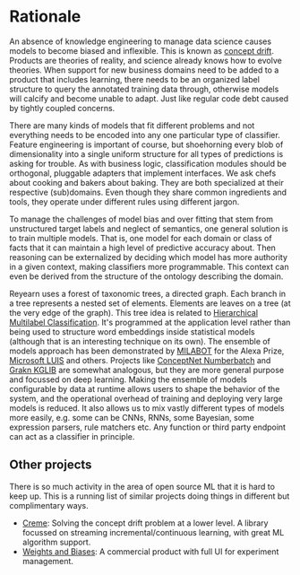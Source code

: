 # Rationale

An absence of knowledge engineering to manage data science causes models to become biased and inflexible. This is known as [concept drift](https://en.wikipedia.org/wiki/Concept_drift). Products are theories of reality, and science already knows how to evolve theories. When support for new business domains need to be added to a product that includes learning, there needs to be an organized label structure to query the annotated training data through, otherwise models will calcify and become unable to adapt. Just like regular code debt caused by tightly coupled concerns.

There are many kinds of models that fit different problems and not everything needs to be encoded into any one particular type of classifier. Feature engineering is important of course, but shoehorning every blob of dimensionality into a single uniform structure for all types of predictions is asking for trouble. As with business logic, classification modules should be orthogonal, pluggable adapters that implement interfaces. We ask chefs about cooking and bakers about baking. They are both specialized at their respective (sub)domains. Even though they share common ingredients and tools, they operate under different rules using different jargon.

To manage the challenges of model bias and over fitting that stem from unstructured target labels and neglect of semantics, one general solution is to train multiple models. That is, one model for each domain or class of facts that it can maintain a high level of predictive accuracy about. Then reasoning can be externalized by deciding which model has more authority in a given context, making classifiers more programmable. This context can even be derived from the structure of the ontology describing the domain.

Reyearn uses a forest of taxonomic trees, a directed graph. Each branch in a tree represents a nested set of elements. Elements are leaves on a tree (at the very edge of the graph). This tree idea is related to [Hierarchical Multilabel Classification](https://en.wikipedia.org/wiki/Multiclass_classification#Hierarchical_classification). It's programmed at the application level rather than being used to structure word embeddings inside statistical models (although that is an interesting technique on its own). The ensemble of models approach has been demonstrated by [MILABOT](https://arxiv.org/abs/1709.02349) for the Alexa Prize, [Microsoft LUIS](https://docs.microsoft.com/en-us/azure/cognitive-services/luis/luis-concept-prebuilt-model#prebuilt-domains) and others. Projects like [ConceptNet Numberbatch](https://github.com/commonsense/conceptnet-numberbatch) and [Grakn KGLIB](https://github.com/graknlabs/kglib) are somewhat analogous, but they are more general purpose and focussed on deep learning. Making the ensemble of models configurable by data at runtime allows users to shape the behavior of the system, and the operational overhead of training and deploying very large models is reduced. It also allows us to mix vastly different types of models more easily, e.g. some can be CNNs, RNNs, some Bayesian, some expression parsers, rule matchers etc. Any function or third party endpoint can act as a classifier in principle.

## Other projects

There is so much activity in the area of open source ML that it is hard to keep up. This is a running list of similar projects doing things in different but complimentary ways.

- [Creme](https://github.com/creme-ml/creme): Solving the concept drift problem at a lower level. A library focussed on streaming incremental/continuous learning, with great ML algorithm support.
- [Weights and Biases](https://docs.wandb.com/): A commercial product with full UI for experiment management.
